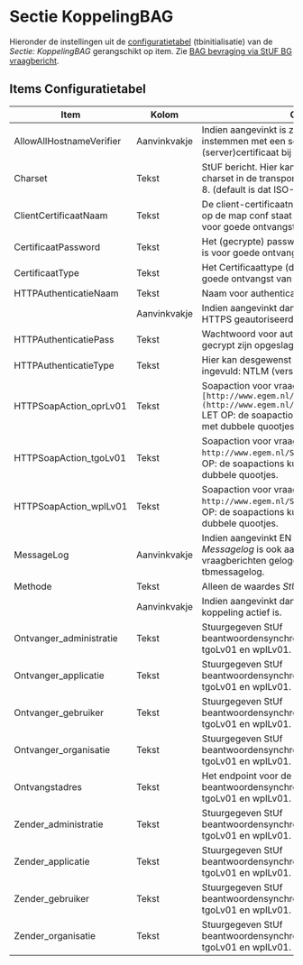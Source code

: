 # Sectie KoppelingBAG

Hieronder de instellingen uit de [configuratietabel](/docs/instellen_inrichten/configuratie.md) (tbinitialisatie) van de *Sectie: KoppelingBAG* gerangschikt op item.
Zie [BAG bevraging via StUF BG vraagbericht](/docs/probleemoplossing/programmablokken/bag_bevraging.md).

## Items Configuratietabel

| Item | Kolom | Omschrijving |
|---|---|---|
| AllowAllHostnameVerifier | Aanvinkvakje |Indien aangevinkt is zal de OpenWave Cloud instemmen met een self-signed of verlopen (server)certificaat bij een verbinding onder https. |
| Charset | Tekst |StUF bericht. Hier kan opgegeven worden welke charset in de transport header wordt gebruikt bijv. utf-8. (default is dat ISO-8859-1). |
| ClientCertificaatNaam | Tekst |De client-certificaatnaam van het certificaat (zoals die op de map conf staat op de WSAS-server) dat nodig is voor goede ontvangst van het StUF-BG 310 bericht. |
| CertificaatPassword | Tekst |Het (gecrypte) password van het certificaat dat nodig is voor goede ontvangst van het StUF-BG 310 bericht. |
| CertificaatType | Tekst |Het Certificaattype  (default PKCS12) dat nodig is voor goede ontvangst van het StUF-BG 310 bericht. |
| HTTPAuthenticatieNaam | Tekst |Naam voor authenticatie binnen https. |
| | Aanvinkvakje | Indien aangevinkt dan wordt de verzending over HTTPS geautoriseerd met naam en wachtwoord. |
| HTTPAuthenticatiePass | Tekst |Wachtwoord voor authenticatie binnen HTTPS. Kan gecrypt zijn opgeslagen. |
| HTTPAuthenticatieType | Tekst |Hier kan desgewenst het authenticatietype worden ingevuld: NTLM (versie 1) of Basic (default waarde). |
|HTTPSoapAction_oprLv01 | Tekst |Soapaction voor vraag-bericht oprLv01: `[http://www.egem.nl/StUF/sector/bg/0310/oprLv01](http://www.egem.nl/StUF/sector/bg/0310/oprLv01.md)` LET OP: de soapactions kunnen ingesloten moeten zijn met dubbele quootjes. |
|HTTPSoapAction_tgoLv01 | Tekst |Soapaction voor vraag-bericht tgoLv01: `http://www.egem.nl/StUF/sector/bg/0310/tgoLv01` LET OP: de soapactions kunnen ingesloten moeten zijn met dubbele quootjes. |
|HTTPSoapAction_wplLv01 | Tekst |Soapaction voor vraag-bericht wplLv01: `http://www.egem.nl/StUF/sector/bg/0310/wplLv01` LET OP: de soapactions kunnen ingesloten moeten zijn met dubbele quootjes. |
| MessageLog | Aanvinkvakje |Indien aangevinkt EN de instelling *Sectie: OWB Item: Messagelog* is ook aangevinkt, dan worden de NHR vraagberichten gelogd in de beheertabel tbmessagelog. |
| Methode | Tekst |Alleen de waardes *StUF-310* is toegestaan. |
| | Aanvinkvakje |Indien aangevinkt dan begrijpt het programma dat de koppeling actief is. |
| Ontvanger_administratie | Tekst |Stuurgegeven StUf beantwoordensynchronevraagberichten oprLv01, tgoLv01 en wplLv01. |
| Ontvanger_applicatie | Tekst |Stuurgegeven StUf beantwoordensynchronevraagberichten oprLv01, tgoLv01 en wplLv01. |
| Ontvanger_gebruiker | Tekst |Stuurgegeven StUf beantwoordensynchronevraagberichten oprLv01, tgoLv01 en wplLv01. |
| Ontvanger_organisatie | Tekst |Stuurgegeven StUf beantwoordensynchronevraagberichten oprLv01, tgoLv01 en wplLv01. |
| Ontvangstadres | Tekst |Het endpoint voor de StUF-BG 310 beantwoordensynchronevraagberichten: oprLv01, tgoLv01 en wplLv01. |
| Zender_administratie | Tekst |Stuurgegeven StUf beantwoordensynchronevraagberichten oprLv01, tgoLv01 en wplLv01. |
| Zender_applicatie | Tekst |Stuurgegeven StUf beantwoordensynchronevraagberichten oprLv01, tgoLv01 en wplLv01. |
| Zender_gebruiker | Tekst |Stuurgegeven StUf beantwoordensynchronevraagberichten oprLv01, tgoLv01 en wplLv01. |
| Zender_organisatie | Tekst |Stuurgegeven StUf beantwoordensynchronevraagberichten oprLv01, tgoLv01 en wplLv01. |
